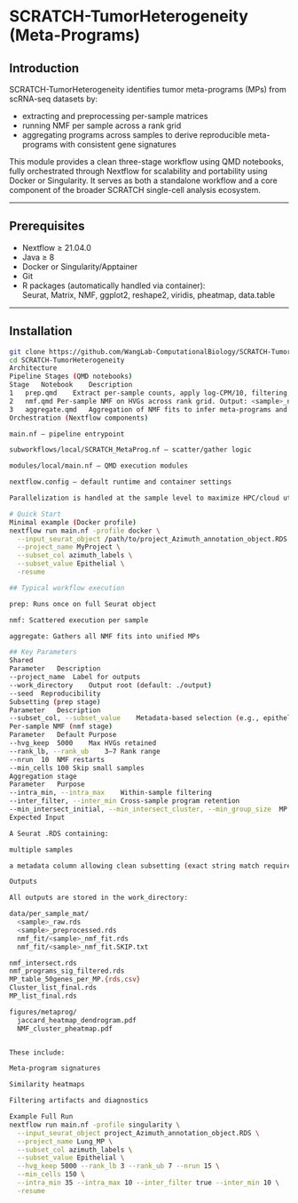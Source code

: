# SCRATCH-TumorHeterogeneity (Meta-Programs)

## Introduction
SCRATCH-TumorHeterogeneity identifies tumor meta-programs (MPs) from scRNA-seq datasets by:

* extracting and preprocessing per-sample matrices
* running NMF per sample across a rank grid
* aggregating programs across samples to derive reproducible meta-programs with consistent gene signatures

This module provides a clean three-stage workflow using QMD notebooks, fully orchestrated through Nextflow for scalability and portability using Docker or Singularity. It serves as both a standalone workflow and a core component of the broader SCRATCH single-cell analysis ecosystem.

---

## Prerequisites

* Nextflow ≥ 21.04.0  
* Java ≥ 8  
* Docker or Singularity/Apptainer  
* Git  
* R packages (automatically handled via container):  
  Seurat, Matrix, NMF, ggplot2, reshape2, viridis, pheatmap, data.table  

---

## Installation

```bash
git clone https://github.com/WangLab-ComputationalBiology/SCRATCH-TumorHeterogeneity.git
cd SCRATCH-TumorHeterogeneity
Architecture
Pipeline Stages (QMD notebooks)
Stage	Notebook	Description
1	prep.qmd	Extract per-sample counts, apply log-CPM/10, filtering, centering, clipping. Output: <sample>_preprocessed.rds
2	nmf.qmd	Per-sample NMF on HVGs across rank grid. Output: <sample>_nmf_fit.rds or .SKIP.txt
3	aggregate.qmd	Aggregation of NMF fits to infer meta-programs and generate figures/tables
Orchestration (Nextflow components)

main.nf — pipeline entrypoint

subworkflows/local/SCRATCH_MetaProg.nf — scatter/gather logic

modules/local/main.nf — QMD execution modules

nextflow.config — default runtime and container settings

Parallelization is handled at the sample level to maximize HPC/cloud utilization while ensuring reproducibility.

# Quick Start
Minimal example (Docker profile)
nextflow run main.nf -profile docker \
  --input_seurat_object /path/to/project_Azimuth_annotation_object.RDS \
  --project_name MyProject \
  --subset_col azimuth_labels \
  --subset_value Epithelial \
  -resume

## Typical workflow execution

prep: Runs once on full Seurat object

nmf: Scattered execution per sample

aggregate: Gathers all NMF fits into unified MPs

## Key Parameters
Shared
Parameter	Description
--project_name	Label for outputs
--work_directory	Output root (default: ./output)
--seed	Reproducibility
Subsetting (prep stage)
Parameter	Description
--subset_col, --subset_value	Metadata-based selection (e.g., epithelial cells only)
Per-sample NMF (nmf stage)
Parameter	Default	Purpose
--hvg_keep	5000	Max HVGs retained
--rank_lb, --rank_ub	3–7	Rank range
--nrun	10	NMF restarts
--min_cells	100	Skip small samples
Aggregation stage
Parameter	Purpose
--intra_min, --intra_max	Within-sample filtering
--inter_filter, --inter_min	Cross-sample program retention
--min_intersect_initial, --min_intersect_cluster, --min_group_size	MP clustering behavior
Expected Input

A Seurat .RDS containing:

multiple samples

a metadata column allowing clean subsetting (exact string match required)

Outputs

All outputs are stored in the work_directory:

data/per_sample_mat/
  <sample>_raw.rds
  <sample>_preprocessed.rds
  nmf_fit/<sample>_nmf_fit.rds
  nmf_fit/<sample>_nmf_fit.SKIP.txt

nmf_intersect.rds
nmf_programs_sig_filtered.rds
MP_table_50genes_per_MP.{rds,csv}
Cluster_list_final.rds
MP_list_final.rds

figures/metaprog/
  jaccard_heatmap_dendrogram.pdf
  NMF_cluster_pheatmap.pdf


These include:

Meta-program signatures

Similarity heatmaps

Filtering artifacts and diagnostics

Example Full Run
nextflow run main.nf -profile singularity \
  --input_seurat_object project_Azimuth_annotation_object.RDS \
  --project_name Lung_MP \
  --subset_col azimuth_labels \
  --subset_value Epithelial \
  --hvg_keep 5000 --rank_lb 3 --rank_ub 7 --nrun 15 \
  --min_cells 150 \
  --intra_min 35 --intra_max 10 --inter_filter true --inter_min 10 \
  -resume
